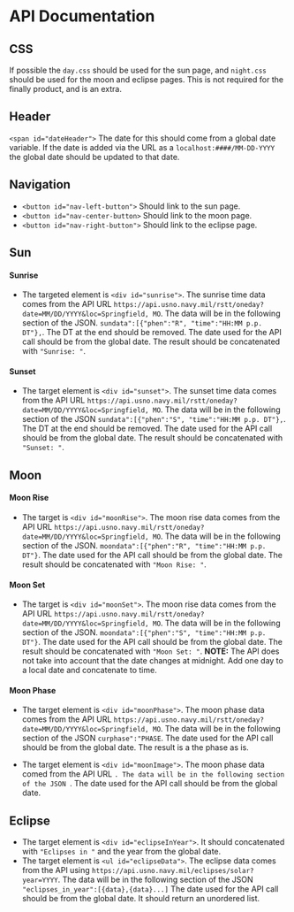 # API Documentation

## CSS
If possible the `day.css` should be used for the sun page, and
`night.css` should be used for the moon and eclipse pages.
This is not required for the finally product, and is an extra.

## Header
`<span id="dateHeader">` The date for this should come from a global date variable.
If the date is added via the URL as a `localhost:####/MM-DD-YYYY` the global date should be updated 
to that date.

## Navigation
* `<button id="nav-left-button">` Should link to the sun page.
* `<button id="nav-center-button>` Should link to the moon page.
* `<button id="nav-right-button">` Should link to the eclipse page.

## Sun
#### Sunrise
* The targeted element is `<div id="sunrise">`. The sunrise time data comes from the API URL
`https://api.usno.navy.mil/rstt/oneday?date=MM/DD/YYYY&loc=Springfield, MO`.
The data will be in the following section of the JSON.
`sundata":[{"phen":"R", "time":"HH:MM p.p. DT"},`. The DT at the end should be removed.
The date used for the API call should be from the global date. The result should be concatenated
with `"Sunrise: "`.

#### Sunset
* The target element is `<div id="sunset">`. The sunset time data comes from the API URL
`https://api.usno.navy.mil/rstt/oneday?date=MM/DD/YYYY&loc=Springfield, MO`.
The data will be in the following section of the JSON
`sundata":[{"phen":"S", "time":"HH:MM p.p. DT"},`. The DT at the end should be removed.
The date used for the API call should be from the global date. The result should be concatenated
with `"Sunset: "`.

## Moon
#### Moon Rise
* The target is `<div id="moonRise">`. The moon rise data comes from the API URL
`https://api.usno.navy.mil/rstt/oneday?date=MM/DD/YYYY&loc=Springfield, MO`.
The data will be in the following section of the JSON.
`moondata":[{"phen":"R", "time":"HH:MM p.p. DT"}`.
The date used for the API call should be from the global date. The result should be concatenated
with `"Moon Rise: "`.

#### Moon Set
* The target is `<div id="moonSet">`. The moon rise data comes from the API URL
  `https://api.usno.navy.mil/rstt/oneday?date=MM/DD/YYYY&loc=Springfield, MO`.
  The data will be in the following section of the JSON.
  `moondata":[{"phen":"S", "time":"HH:MM p.p. DT"}`.
  The date used for the API call should be from the global date. The result should be concatenated
  with `"Moon Set: "`.
  **NOTE:** The API does not take into account that the date changes at midnight. Add one day to a 
  local date and concatenate to time.

#### Moon Phase
* The target element is `<div id="moonPhase">`. The moon phase data comes from the API URL
`https://api.usno.navy.mil/rstt/oneday?date=MM/DD/YYYY&loc=Springfield, MO`.
The data will be in the following section of the JSON
`curphase":"PHASE`.
The date used for the API call should be from the global date. The result is a the phase as is.

* The target element is `<div id="moonImage">`. The moon phase data comed from the API URL
``.
The data will be in the following section of the JSON
``.
The date used for the API call should be from the global date.


## Eclipse
* The target element is `<div id="eclipseInYear">`. It should concatenated with `"Eclipses in "` 
and the year from the global date.
* The target element is `<ul id="eclipseData">`. The eclipse data comes from the API using
`https://api.usno.navy.mil/eclipses/solar?year=YYYY`.
The data will be in the following section of the JSON
`"eclipses_in_year":[{data},{data}...]`
The date used for the API call should be from the global date. It should return an unordered list.